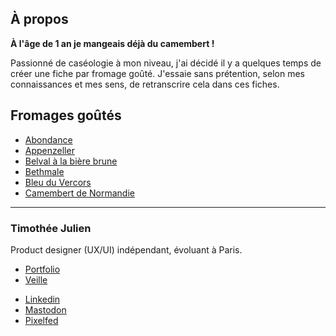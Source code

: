 ## À propos
**À l'âge de 1 an je mangeais déjà du camembert !** 

Passionné de caséologie à mon niveau, j'ai décidé il y a quelques temps de créer une fiche par fromage goûté. J'essaie sans prétention, selon mes connaissances et mes sens, de retranscrire cela dans ces fiches.

## Fromages goûtés
- [Abondance](./Abondance.md)
- [Appenzeller](./Appenzeller.md)
- [Belval à la bière brune](./Belval%20%C3%A0%20la%20bi%C3%A8re%20brune.md)
- [Bethmale](./Bethmale.md)
- [Bleu du Vercors](./Bleu%20du%20Vercors.md)
- [Camembert de Normandie](./Camembert%20de%20Normandie.md)

---
### Timothée Julien
Product designer (UX/UI) indépendant, évoluant à Paris.

* [Portfolio](https://timotheejulien.fr) 
* [Veille](https://bookmarks.timotheejulien.fr/guest/links)
- [Linkedin](https://www.linkedin.com/in/timotheejulien/)
- [Mastodon](https://mastodon.timotheejulien.fr/@tim)
- [Pixelfed](https://pixelfed.social/timothee)

